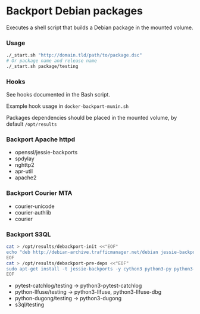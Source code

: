 # Backport Debian packages

Executes a shell script that builds a Debian package in the mounted volume.

### Usage

```bash
./_start.sh "http://domain.tld/path/to/package.dsc"
# Or package name and release name
./_start.sh package/testing
```

### Hooks

See hooks documented in the Bash script.

Example hook usage in `docker-backport-munin.sh`

Packages dependencies should be placed in the mounted volume, by default `/opt/results`

### Backport Apache httpd

- openssl/jessie-backports
- spdylay
- nghttp2
- apr-util
- apache2

### Backport Courier MTA

- courier-unicode
- courier-authlib
- courier

### Backport S3QL

```bash
cat > /opt/results/debackport-init <<"EOF"
echo "deb http://debian-archive.trafficmanager.net/debian jessie-backports main" | sudo tee /etc/apt/sources.list.d/jessie-backports.list
EOF
cat > /opt/results/debackport-pre-deps <<"EOF"
sudo apt-get install -t jessie-backports -y cython3 python3-py python3-pytest
EOF
```

- pytest-catchlog/testing -> python3-pytest-catchlog
- python-llfuse/testing -> python3-llfuse, python3-llfuse-dbg
- python-dugong/testing -> python3-dugong
- s3ql/testing
